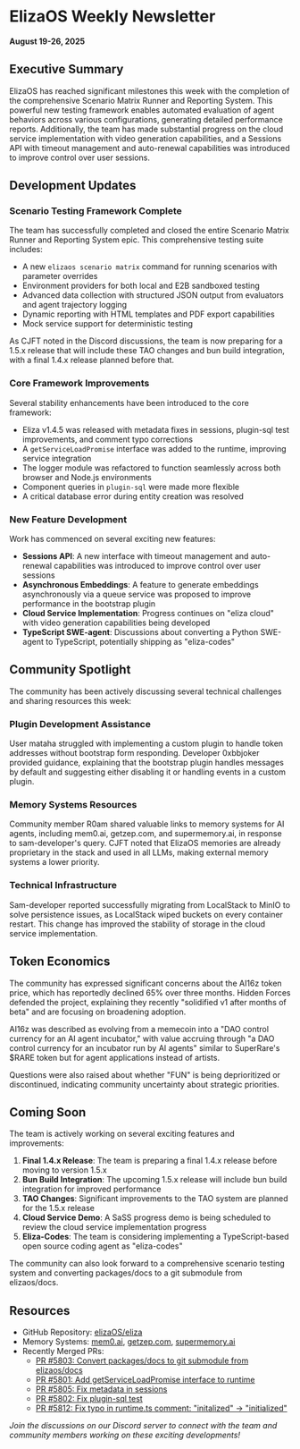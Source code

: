 # ElizaOS Weekly Newsletter

**August 19-26, 2025**

## Executive Summary

ElizaOS has reached significant milestones this week with the completion of the comprehensive Scenario Matrix Runner and Reporting System. This powerful new testing framework enables automated evaluation of agent behaviors across various configurations, generating detailed performance reports. Additionally, the team has made substantial progress on the cloud service implementation with video generation capabilities, and a Sessions API with timeout management and auto-renewal capabilities was introduced to improve control over user sessions.

## Development Updates

### Scenario Testing Framework Complete

The team has successfully completed and closed the entire Scenario Matrix Runner and Reporting System epic. This comprehensive testing suite includes:

- A new `elizaos scenario matrix` command for running scenarios with parameter overrides
- Environment providers for both local and E2B sandboxed testing
- Advanced data collection with structured JSON output from evaluators and agent trajectory logging
- Dynamic reporting with HTML templates and PDF export capabilities
- Mock service support for deterministic testing

As CJFT noted in the Discord discussions, the team is now preparing for a 1.5.x release that will include these TAO changes and bun build integration, with a final 1.4.x release planned before that.

### Core Framework Improvements

Several stability enhancements have been introduced to the core framework:

- Eliza v1.4.5 was released with metadata fixes in sessions, plugin-sql test improvements, and comment typo corrections
- A `getServiceLoadPromise` interface was added to the runtime, improving service integration
- The logger module was refactored to function seamlessly across both browser and Node.js environments
- Component queries in `plugin-sql` were made more flexible
- A critical database error during entity creation was resolved

### New Feature Development

Work has commenced on several exciting new features:

- **Sessions API**: A new interface with timeout management and auto-renewal capabilities was introduced to improve control over user sessions
- **Asynchronous Embeddings**: A feature to generate embeddings asynchronously via a queue service was proposed to improve performance in the bootstrap plugin
- **Cloud Service Implementation**: Progress continues on "eliza cloud" with video generation capabilities being developed
- **TypeScript SWE-agent**: Discussions about converting a Python SWE-agent to TypeScript, potentially shipping as "eliza-codes"

## Community Spotlight

The community has been actively discussing several technical challenges and sharing resources this week:

### Plugin Development Assistance

User mataha struggled with implementing a custom plugin to handle token addresses without bootstrap form responding. Developer 0xbbjoker provided guidance, explaining that the bootstrap plugin handles messages by default and suggesting either disabling it or handling events in a custom plugin.

### Memory Systems Resources

Community member R0am shared valuable links to memory systems for AI agents, including mem0.ai, getzep.com, and supermemory.ai, in response to sam-developer's query. CJFT noted that ElizaOS memories are already proprietary in the stack and used in all LLMs, making external memory systems a lower priority.

### Technical Infrastructure

Sam-developer reported successfully migrating from LocalStack to MinIO to solve persistence issues, as LocalStack wiped buckets on every container restart. This change has improved the stability of storage in the cloud service implementation.

## Token Economics

The community has expressed significant concerns about the AI16z token price, which has reportedly declined 65% over three months. Hidden Forces defended the project, explaining they recently "solidified v1 after months of beta" and are focusing on broadening adoption.

AI16z was described as evolving from a memecoin into a "DAO control currency for an AI agent incubator," with value accruing through "a DAO control currency for an incubator run by AI agents" similar to SuperRare's $RARE token but for agent applications instead of artists.

Questions were also raised about whether "FUN" is being deprioritized or discontinued, indicating community uncertainty about strategic priorities.

## Coming Soon

The team is actively working on several exciting features and improvements:

1. **Final 1.4.x Release**: The team is preparing a final 1.4.x release before moving to version 1.5.x
2. **Bun Build Integration**: The upcoming 1.5.x release will include bun build integration for improved performance
3. **TAO Changes**: Significant improvements to the TAO system are planned for the 1.5.x release
4. **Cloud Service Demo**: A SaSS progress demo is being scheduled to review the cloud service implementation progress
5. **Eliza-Codes**: The team is considering implementing a TypeScript-based open source coding agent as "eliza-codes"

The community can also look forward to a comprehensive scenario testing system and converting packages/docs to a git submodule from elizaos/docs.

## Resources

- GitHub Repository: [elizaOS/eliza](https://github.com/elizaOS/eliza)
- Memory Systems: [mem0.ai](https://mem0.ai), [getzep.com](https://getzep.com), [supermemory.ai](https://supermemory.ai)
- Recently Merged PRs:
  - [PR #5803: Convert packages/docs to git submodule from elizaos/docs](https://github.com/elizaOS/eliza/pull/5803)
  - [PR #5801: Add getServiceLoadPromise interface to runtime](https://github.com/elizaOS/eliza/pull/5801)
  - [PR #5805: Fix metadata in sessions](https://github.com/elizaOS/eliza/pull/5805)
  - [PR #5802: Fix plugin-sql test](https://github.com/elizaOS/eliza/pull/5802)
  - [PR #5812: Fix typo in runtime.ts comment: "initalized" → "initialized"](https://github.com/elizaOS/eliza/pull/5812)

*Join the discussions on our Discord server to connect with the team and community members working on these exciting developments!*